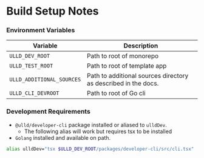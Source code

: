 # Build Setup Notes


### Environment Variables

| Variable | Description |
| -------- | ----------- |
| `ULLD_DEV_ROOT` | Path to root of monorepo |
| `ULLD_TEST_ROOT` | Path to root of template app |
| `ULLD_ADDITIONAL_SOURCES` | Path to additional sources directory as described in the docs. |
| `ULLD_CLI_DEVROOT` | Path to root of Go cli |


### Development Requirements

- `@ulld/developer-cli` package installed or aliased to `ulldDev`.
  - The following alias will work but requires tsx to be installed
- `Golang` installed and available on path.

```zsh
alias ulldDev="tsx $ULLD_DEV_ROOT/packages/developer-cli/src/cli.tsx"
```
